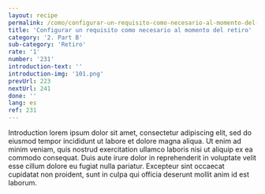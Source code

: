 ```yaml
---
layout: recipe
permalink: /como/configurar-un-requisito-como-necesario-al-momento-del-retiro/
title: 'Configurar un requisito como necesario al momento del retiro'
category: '2. Part B'
sub-category: 'Retiro'
rate: '1'
number: '231'
introduction-text: ''
introduction-img: '101.png'
prevUrl: 223
nextUrl: 241
done: ''
lang: es
ref: 231
---
```


Introduction lorem ipsum dolor sit amet, consectetur adipiscing elit, sed do eiusmod tempor incididunt ut labore et dolore magna aliqua. Ut enim ad minim veniam, quis nostrud exercitation ullamco laboris nisi ut aliquip ex ea commodo consequat. Duis aute irure dolor in reprehenderit in voluptate velit esse cillum dolore eu fugiat nulla pariatur. Excepteur sint occaecat cupidatat non proident, sunt in culpa qui officia deserunt mollit anim id est laborum.


